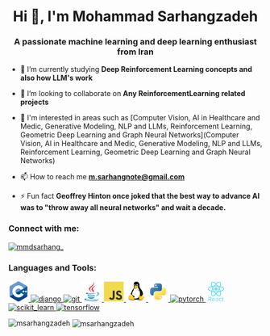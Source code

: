<h1 align="center">Hi 👋, I'm Mohammad Sarhangzadeh</h1>
<h3 align="center">A passionate machine learning and deep learning enthusiast from Iran</h3>

- 🌱 I’m currently studying **Deep Reinforcement Learning concepts and also how LLM's work**

- 👯 I’m looking to collaborate on **Any ReinforcementLearning related projects**

- 📝 I'm interested in areas such as [Computer Vision, AI in Healthcare and Medic, Generative Modeling, NLP and LLMs, Reinforcement Learning, Geometric Deep Learning and Graph Neural Networks](Computer Vision, AI in Healthcare and Medic, Generative Modeling, NLP and LLMs, Reinforcement Learning, Geometric Deep Learning and Graph Neural Networks)

- 📫 How to reach me **m.sarhangnote@gmail.com**

- ⚡ Fun fact **Geoffrey Hinton once joked that the best way to advance AI was to "throw away all neural networks" and wait a decade.**

<h3 align="left">Connect with me:</h3>
<p align="left">
<a href="https://instagram.com/mmdsarhang_" target="blank"><img align="center" src="https://raw.githubusercontent.com/rahuldkjain/github-profile-readme-generator/master/src/images/icons/Social/instagram.svg" alt="mmdsarhang_" height="30" width="40" /></a>
</p>

<h3 align="left">Languages and Tools:</h3>
<p align="left"> <a href="https://www.w3schools.com/cpp/" target="_blank" rel="noreferrer"> <img src="https://raw.githubusercontent.com/devicons/devicon/master/icons/cplusplus/cplusplus-original.svg" alt="cplusplus" width="40" height="40"/> </a> <a href="https://www.djangoproject.com/" target="_blank" rel="noreferrer"> <img src="https://cdn.worldvectorlogo.com/logos/django.svg" alt="django" width="40" height="40"/> </a> <a href="https://git-scm.com/" target="_blank" rel="noreferrer"> <img src="https://www.vectorlogo.zone/logos/git-scm/git-scm-icon.svg" alt="git" width="40" height="40"/> </a> <a href="https://www.java.com" target="_blank" rel="noreferrer"> <img src="https://raw.githubusercontent.com/devicons/devicon/master/icons/java/java-original.svg" alt="java" width="40" height="40"/> </a> <a href="https://developer.mozilla.org/en-US/docs/Web/JavaScript" target="_blank" rel="noreferrer"> <img src="https://raw.githubusercontent.com/devicons/devicon/master/icons/javascript/javascript-original.svg" alt="javascript" width="40" height="40"/> </a> <a href="https://www.linux.org/" target="_blank" rel="noreferrer"> <img src="https://raw.githubusercontent.com/devicons/devicon/master/icons/linux/linux-original.svg" alt="linux" width="40" height="40"/> </a> <a href="https://www.python.org" target="_blank" rel="noreferrer"> <img src="https://raw.githubusercontent.com/devicons/devicon/master/icons/python/python-original.svg" alt="python" width="40" height="40"/> </a> <a href="https://pytorch.org/" target="_blank" rel="noreferrer"> <img src="https://www.vectorlogo.zone/logos/pytorch/pytorch-icon.svg" alt="pytorch" width="40" height="40"/> </a> <a href="https://reactjs.org/" target="_blank" rel="noreferrer"> <img src="https://raw.githubusercontent.com/devicons/devicon/master/icons/react/react-original-wordmark.svg" alt="react" width="40" height="40"/> </a> <a href="https://scikit-learn.org/" target="_blank" rel="noreferrer"> <img src="https://upload.wikimedia.org/wikipedia/commons/0/05/Scikit_learn_logo_small.svg" alt="scikit_learn" width="40" height="40"/> </a> <a href="https://www.tensorflow.org" target="_blank" rel="noreferrer"> <img src="https://www.vectorlogo.zone/logos/tensorflow/tensorflow-icon.svg" alt="tensorflow" width="40" height="40"/> </a> </p>

<p><img align="left" src="https://github-readme-stats.vercel.app/api/top-langs?username=msarhangzadeh&show_icons=true&locale=en&layout=compact" alt="msarhangzadeh" /></p>

<p>&nbsp;<img align="center" src="https://github-readme-stats.vercel.app/api?username=msarhangzadeh&show_icons=true&locale=en" alt="msarhangzadeh" /></p>
